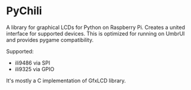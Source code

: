 # PyChili

A library for graphical LCDs for Python on Raspberry Pi. Creates a united interface for supported devices.
This is optimized for running on UmbrUI and provides pygame compatibility.

Supported:
- ili9486 via SPI
- ili9325 via GPIO

It's mostly a C implementation of GfxLCD library.